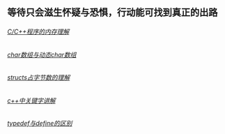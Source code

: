 等待只会滋生怀疑与恐惧，行动能可找到真正的出路
-----------
###### [C/C++程序的内存理解](http://Lucas-Yang.github.io/1_page)
###### [char数组与动态char数组](http://Lucas-Yang.github.io/2_page)
###### [structs占字节数的理解](http://Lucas-Yang.github.io/sizeof_of_structs)
###### [c++中关键字讲解](http://Lucas-Yang.github.io/3_page)
###### [typedef与define的区别](http://Lucas-Yang.github.io/4_page)

